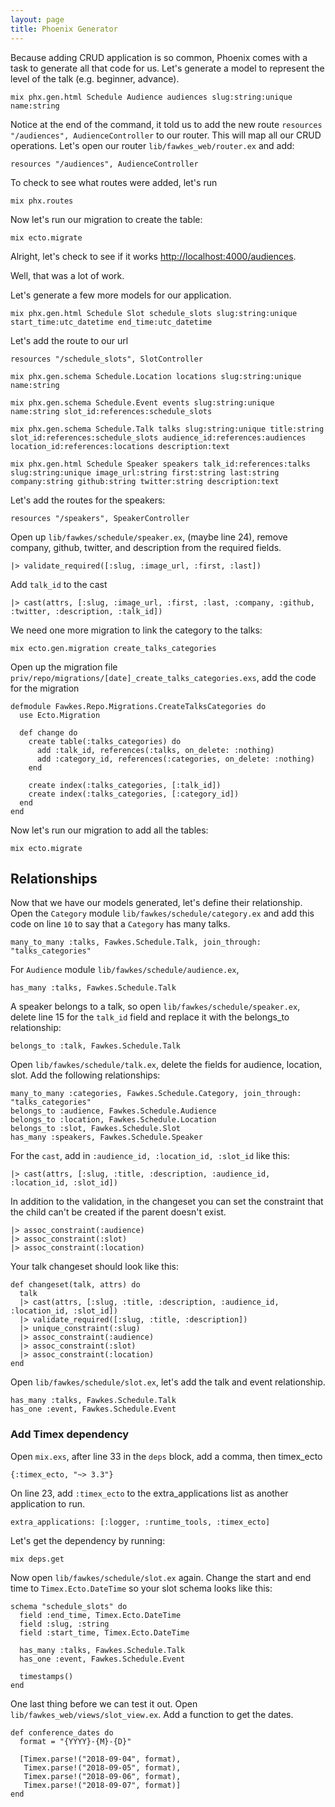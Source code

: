 ```yaml
---
layout: page
title: Phoenix Generator
---
```



Because adding CRUD application is so common, Phoenix comes with a task to generate all that code for us. Let's generate a model to represent the level of the talk (e.g. beginner, advance).

```
mix phx.gen.html Schedule Audience audiences slug:string:unique name:string
```

Notice at the end of the command, it told us to add the new route `resources "/audiences", AudienceController` to our router. This will map all our CRUD operations. Let's open our router `lib/fawkes_web/router.ex` and add:

```
resources "/audiences", AudienceController
```

To check to see what routes were added, let's run

```
mix phx.routes
```

Now let's run our migration to create the table:

```
mix ecto.migrate
```

Alright, let's check to see if it works [http://localhost:4000/audiences](http://localhost:4000/audiences).

Well, that was a lot of work.

Let's generate a few more models for our application.

```
mix phx.gen.html Schedule Slot schedule_slots slug:string:unique start_time:utc_datetime end_time:utc_datetime
```

Let's add the route to our url

```
resources "/schedule_slots", SlotController
```

```
mix phx.gen.schema Schedule.Location locations slug:string:unique name:string
```

```
mix phx.gen.schema Schedule.Event events slug:string:unique name:string slot_id:references:schedule_slots
```

```
mix phx.gen.schema Schedule.Talk talks slug:string:unique title:string slot_id:references:schedule_slots audience_id:references:audiences location_id:references:locations description:text
```

```
mix phx.gen.html Schedule Speaker speakers talk_id:references:talks slug:string:unique image_url:string first:string last:string company:string github:string twitter:string description:text
```

Let's add the routes for the speakers:

```
resources "/speakers", SpeakerController
```

Open up `lib/fawkes/schedule/speaker.ex`, (maybe line 24), remove company, github, twitter, and description from the required fields.

```
|> validate_required([:slug, :image_url, :first, :last])
```

Add `talk_id` to the cast

```
|> cast(attrs, [:slug, :image_url, :first, :last, :company, :github, :twitter, :description, :talk_id])
```

We need one more migration to link the category to the talks:

```
mix ecto.gen.migration create_talks_categories
```

Open up the migration file `priv/repo/migrations/[date]_create_talks_categories.exs`, add the code for the migration

```
defmodule Fawkes.Repo.Migrations.CreateTalksCategories do
  use Ecto.Migration

  def change do
    create table(:talks_categories) do
      add :talk_id, references(:talks, on_delete: :nothing)
      add :category_id, references(:categories, on_delete: :nothing)
    end

    create index(:talks_categories, [:talk_id])
    create index(:talks_categories, [:category_id])
  end
end
```

Now let's run our migration to add all the tables:

```
mix ecto.migrate
```

## Relationships


Now that we have our models generated, let's define their relationship. Open the `Category` module `lib/fawkes/schedule/category.ex` and add this code on line `10` to say that a `Category` has many talks.

```
many_to_many :talks, Fawkes.Schedule.Talk, join_through: "talks_categories"
```

For `Audience` module `lib/fawkes/schedule/audience.ex`,

```
has_many :talks, Fawkes.Schedule.Talk
```

A speaker belongs to a talk, so open `lib/fawkes/schedule/speaker.ex`, delete line 15 for the `talk_id` field and replace it with the belongs_to relationship:

```
belongs_to :talk, Fawkes.Schedule.Talk
```

Open `lib/fawkes/schedule/talk.ex`, delete the fields for audience, location, slot. Add the following relationships:

```
many_to_many :categories, Fawkes.Schedule.Category, join_through: "talks_categories"
belongs_to :audience, Fawkes.Schedule.Audience
belongs_to :location, Fawkes.Schedule.Location
belongs_to :slot, Fawkes.Schedule.Slot
has_many :speakers, Fawkes.Schedule.Speaker
```

For the `cast`, add in `:audience_id, :location_id, :slot_id` like this:

```
|> cast(attrs, [:slug, :title, :description, :audience_id, :location_id, :slot_id])
```

In addition to the validation, in the changeset you can set the constraint that the child can't be created if the parent doesn't exist.

```
|> assoc_constraint(:audience)
|> assoc_constraint(:slot)
|> assoc_constraint(:location)
```

Your talk changeset should look like this:

```
def changeset(talk, attrs) do
  talk
  |> cast(attrs, [:slug, :title, :description, :audience_id, :location_id, :slot_id])
  |> validate_required([:slug, :title, :description])
  |> unique_constraint(:slug)
  |> assoc_constraint(:audience)
  |> assoc_constraint(:slot)
  |> assoc_constraint(:location)
end
```

Open `lib/fawkes/schedule/slot.ex`, let's add the talk and event relationship.

```
has_many :talks, Fawkes.Schedule.Talk
has_one :event, Fawkes.Schedule.Event
```

### Add Timex dependency

Open `mix.exs`, after line 33 in the `deps` block, add a comma, then timex_ecto

```
{:timex_ecto, "~> 3.3"}
```

On line 23, add `:timex_ecto` to the extra_applications list as another application to run.

```
extra_applications: [:logger, :runtime_tools, :timex_ecto]
```

Let's get the dependency by running:

```
mix deps.get
```

Now open `lib/fawkes/schedule/slot.ex` again. Change the start and end time to `Timex.Ecto.DateTime` so your slot schema looks like this:

```
schema "schedule_slots" do
  field :end_time, Timex.Ecto.DateTime
  field :slug, :string
  field :start_time, Timex.Ecto.DateTime

  has_many :talks, Fawkes.Schedule.Talk
  has_one :event, Fawkes.Schedule.Event

  timestamps()
end
```

One last thing before we can test it out. Open `lib/fawkes_web/views/slot_view.ex`. Add a function to get the dates.

```
def conference_dates do
  format = "{YYYY}-{M}-{D}"

  [Timex.parse!("2018-09-04", format),
   Timex.parse!("2018-09-05", format),
   Timex.parse!("2018-09-06", format),
   Timex.parse!("2018-09-07", format)]
end
```

